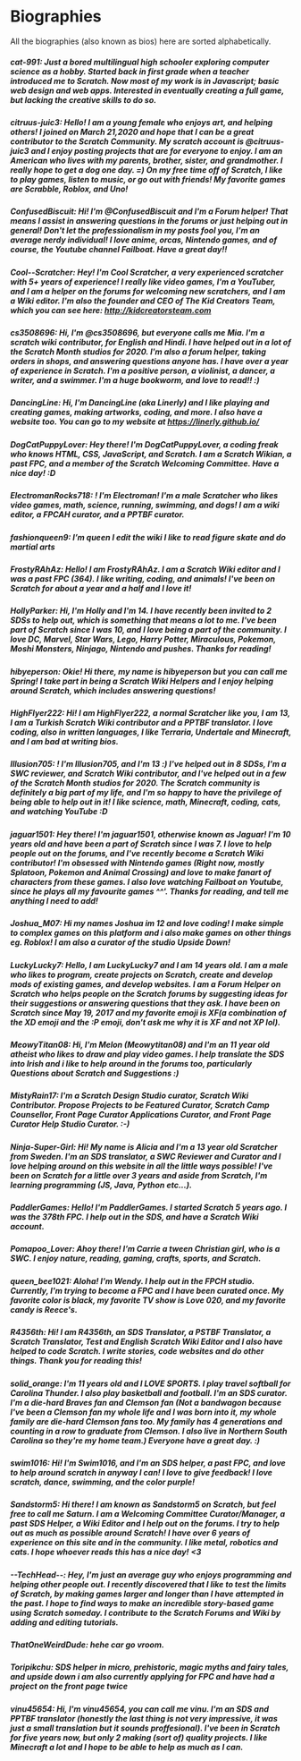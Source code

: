 # Biographies
All the biographies (also known as bios) here are sorted alphabetically.

##### cat-991: Just a bored multilingual high schooler exploring computer science as a hobby. Started back in first grade when a teacher introduced me to Scratch. Now most of my work is in Javascript; basic web design and web apps. Interested in eventually creating a full game, but lacking the creative skills to do so.

##### citruus-juic3: Hello! I am a young female who enjoys art, and helping others! I joined on March 21,2020 and hope that I can be a great contributor to the Scratch Community. My scratch account is @citruus-juic3 and I enjoy posting projects that are for everyone to enjoy. I am an American who lives with my parents, brother, sister, and grandmother. I really hope to get a dog one day. =) On my free time off of Scratch, I like to play games, listen to music, or go out with friends! My favorite games are Scrabble, Roblox, and Uno!

##### ConfusedBiscuit: Hi! I'm @ConfusedBiscuit and I'm a Forum helper! That means I assist in answering questions in the forums or just helping out in general! Don't let the professionalism in my posts fool you, I'm an average nerdy individual! I love anime, orcas, Nintendo games, and of course, the Youtube channel Failboat. Have a great day!!

##### Cool--Scratcher: Hey! I'm Cool Scratcher, a very experienced scratcher with 5+ years of experience! I really like video games, I'm a YouTuber, and I am a helper on the forums for welcoming new scratchers, and I am a Wiki editor. I'm also the founder and CEO of The Kid Creators Team, which you can see here: http://kidcreatorsteam.com

##### cs3508696: Hi, I'm @cs3508696, but everyone calls me Mia. I'm a scratch wiki contributor, for English and Hindi. I have helped out in a lot of the Scratch Month studios for 2020. I'm also a forum helper, taking orders in shops, and answering questions anyone has. I have over a year of experience in Scratch. I'm a positive person, a violinist, a dancer, a writer, and a swimmer. I'm a huge bookworm, and love to read!! :)

##### DancingLine: Hi, I'm DancingLine (aka Linerly) and I like playing and creating games, making artworks, coding, and more. I also have a website too. You can go to my website at https://linerly.github.io/

##### DogCatPuppyLover: Hey there! I'm DogCatPuppyLover, a coding freak who knows HTML, CSS, JavaScript, and Scratch. I am a Scratch Wikian, a past FPC, and a member of the Scratch Welcoming Committee. Have a nice day! :D

##### ElectromanRocks718: ! I'm Electroman! I'm a male Scratcher who likes video games, math, science, running, swimming, and dogs! I am a wiki editor, a FPCAH curator, and a PPTBF curator.

##### fashionqueen9: I’m queen I edit the wiki I like to read figure skate and do martial arts

##### FrostyRAhAz: Hello! I am FrostyRAhAz. I am a Scratch Wiki editor and I was a past FPC (364). I like writing, coding, and animals! I've been on Scratch for about a year and a half and I love it!

##### HollyParker: Hi, I'm Holly and I'm 14. I have recently been invited to 2 SDSs to help out, which is something that means a lot to me. I've been part of Scratch since I was 10, and I love being a part of the community. I love DC, Marvel, Star Wars, Lego, Harry Potter, Miraculous, Pokemon, Moshi Monsters, Ninjago, Nintendo and pushes. Thanks for reading!

##### hibyeperson: Okie! Hi there, my name is hibyeperson but you can call me Spring! I take part in being a Scratch Wiki Helpers and I enjoy helping around Scratch, which includes answering questions!

##### HighFlyer222: Hi! I am HighFlyer222, a normal Scratcher like you, I am 13, I am a Turkish Scratch Wiki contributor and a PPTBF translator. I love coding, also in written languages, I like Terraria, Undertale and Minecraft, and I am bad at writing bios.

##### Illusion705: ! I'm Illusion705, and I'm 13 :) I've helped out in 8 SDSs, I'm a SWC reviewer, and Scratch Wiki contributor, and I've helped out in a few of the Scratch Month studios for 2020. The Scratch community is definitely a big part of my life, and I'm so happy to have the privilege of being able to help out in it! I like science, math, Minecraft, coding, cats, and watching YouTube :D

##### jaguar1501: Hey there! I'm jaguar1501, otherwise known as Jaguar! I'm 10 years old and have been a part of Scratch since I was 7. I love to help people out on the forums, and I've recently become a Scratch Wiki contributor! I'm obsessed with Nintendo games (Right now, mostly Splatoon, Pokemon and Animal Crossing) and love to make fanart of characters from these games. I also love watching Failboat on Youtube, since he plays all my favourite games ^^'. Thanks for reading, and tell me anything I need to add!

##### Joshua_M07: Hi my names Joshua im 12 and love coding! I make simple to complex games on this platform and i also make games on other things eg. Roblox! I am also a curator of the studio Upside Down!

##### LuckyLucky7: Hello, I am LuckyLucky7 and I am 14 years old. I am a male who likes to program, create projects on Scratch, create and develop mods of existing games, and develop websites. I am a Forum Helper on Scratch who helps people on the Scratch forums by suggesting ideas for their suggestions or answering questions that they ask. I have been on Scratch since May 19, 2017 and my favorite emoji is XF(a combination of the XD emoji and the :P emoji, don't ask me why it is XF and not XP lol).

##### MeowyTitan08: Hi, I'm Melon (Meowytitan08) and I'm an 11 year old atheist who likes to draw and play video games. I help translate the SDS into Irish and i like to help around in the forums too, particularly Questions about Scratch and Suggestions :)

##### MistyRain17: I'm a Scratch Design Studio curator, Scratch Wiki Contributor. Propose Projects to be Featured Curator, Scratch Camp Counsellor, Front Page Curator Applications Curator, and Front Page Curator Help Studio Curator. :-)

##### Ninja-Super-Girl: Hi! My name is Alicia and I'm a 13 year old Scratcher from Sweden. I'm an SDS translator, a SWC Reviewer and Curator and I love helping around on this website in all the little ways possible! I've been on Scratch for a little over 3 years and aside from Scratch, I'm learning programming (JS, Java, Python etc...).

##### PaddlerGames: Hello! I'm PaddlerGames. I started Scratch 5 years ago. I was the 378th FPC. I help out in the SDS, and have a Scratch Wiki account.

##### Pomapoo_Lover: Ahoy there! I’m Carrie a tween Christian girl, who is a SWC. I enjoy nature, reading, gaming, crafts, sports, and Scratch.

##### queen_bee1021: Aloha! I'm Wendy. I help out in the FPCH studio. Currently, I'm trying to become a FPC and I have been curated once. My favorite color is black, my favorite TV show is Love 020, and my favorite candy is Reece's.

##### R4356th: Hi! I am R4356th, an SDS Translator, a PSTBF Translator, a Scratch Translator, Test and English Scratch Wiki Editor and I also have helped to code Scratch. I write stories, code websites and do other things. Thank you for reading this!

##### solid_orange: I'm 11 years old and I LOVE SPORTS. I play travel softball for Carolina Thunder. I also play basketball and football. I'm an SDS curator. I'm a die-hard Braves fan and Clemson fan (Not a bandwagon because I've been a Clemson fan my whole life and I was born into it, my whole family are die-hard Clemson fans too. My family has 4 generations and counting in a row to graduate from Clemson. I also live in Northern South Carolina so they're my home team.) Everyone have a great day. :)

##### swim1016: Hi! I'm Swim1016, and I'm an SDS helper, a past FPC, and love to help around scratch in anyway I can! I love to give feedback! I love scratch, dance, swimming, and the color purple!

##### Sandstorm5: Hi there! I am known as Sandstorm5 on Scratch, but feel free to call me Saturn. I am a Welcoming Committee Curator/Manager, a past SDS Helper, a Wiki Editor and I help out on the forums. I try to help out as much as possible around Scratch! I have over 6 years of experience on this site and in the community. I like metal, robotics and cats. I hope whoever reads this has a nice day! <3

##### --TechHead--: Hey, I'm just an average guy who enjoys programming and helping other people out. I recently discovered that I like to test the limits of Scratch, by making games larger and longer than I have attempted in the past. I hope to find ways to make an incredible story-based game using Scratch someday. I contribute to the Scratch Forums and Wiki by adding and editing tutorials.

##### ThatOneWeirdDude: hehe car go vroom.

##### Toripikchu: SDS helper in micro, prehistoric, magic myths and fairy tales, and upside down i am also currently applying for FPC and have had a project on the front page twice

##### vinu45654: Hi, I'm vinu45654, you can call me vinu. I'm an SDS and PPTBF translator (honestly the last thing is not very impressive, it was just a small translation but it sounds proffesional). I've been in Scratch for five years now, but only 2 making (sort of) quality projects. I like Minecraft a lot and I hope to be able to help as much as I can.
